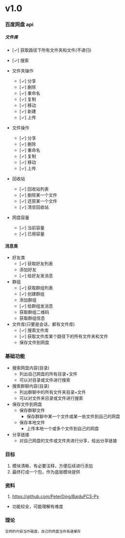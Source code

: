 # v1.0

### 百度网盘 api

##### 文件类

- [✓] 获取路径下所有文件夹和文件(不递归)
- [✓] 搜索

- 文件夹操作
  - [✓] 分享
  - [✓] 删除
  - [✓] 重命名
  - [✓] 复制
  - [✓] 移动
  - [✓] 新建
  - [✓] 上传
- 文件操作
  - [✓] 分享
  - [✓] 删除
  - [✓] 重命名
  - [✓] 复制
  - [✓] 移动
  - [✓] 上传
- 回收站
  - [✓] 回收站列表
  - [✓] 删除某一个文件
  - [✓] 还原某一个文件
  - [✓] 清空回收站
- 网盘容量
  - [✓] 当前容量
  - [✓] 已用容量

#### 消息类

- 好友类
  - [✓] 获取好友列表
  - 添加好友
  - [✓] 给好友发消息
- 群组
  - [✓] 获取群组列表
  - [✓] 创建群组
  - 添加群组
  - [✓] 给群组发消息
  - 获取群组二维码
  - 获取群组信息
- 文件库(只要是会话，都有文件库)
  - [✓] 搜索文件库
  - [✓] 获取文件库某个路径下的所有文件夹和文件
  - 保存文件到网盘

### 基础功能

- 搜索网盘内容(目录)
  - 列出自己网盘的所有目录+文件
  - 可以对目录或文件进行搜索
- 搜索群聊内容(目录)
  - 列出群聊中的所有文件夹目录+文件
  - 可以对文件夹目录或文件进行搜索
- 保存文件到网盘
  - 保存群聊文件
    - 保存群聊中某一个文件或某一些文件到自己的网盘
  - 保存本地文件
    - 上传本地一个或多个文件到自己的网盘
- 分享链接
  - 对自己网盘的文件或文件夹进行分享，给出分享链接

### 目标

1. 模块清晰，有必要注释，方便后续进行添加
2. 最终打成一个包，作为底层模块提供

### 资料

1. https://github.com/PeterDing/BaiduPCS-Py

- 功能较全，可能理解有难度

### 理论

    全网的内容当作磁盘，自己的网盘当作高速缓存
